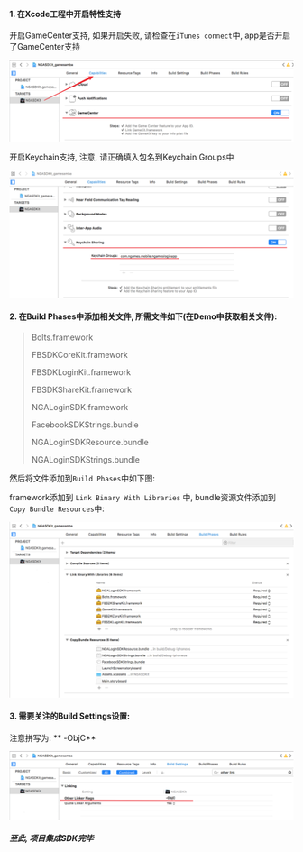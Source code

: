 #### 1. 在Xcode工程中开启特性支持

开启GameCenter支持, 如果开启失败, 请检查在`iTunes connect`中, app是否开启了GameCenter支持

![](/.gitbook/assets/GameCenter.png)



开启Keychain支持, 注意, 请正确填入包名到Keychain Groups中

![](/.gitbook/assets/Keychain.png)



#### 2. 在Build Phases中添加相关文件, 所需文件如下\(在Demo中获取相关文件\):

> Bolts.framework
>
> FBSDKCoreKit.framework
>
> FBSDKLoginKit.framework
>
> FBSDKShareKit.framework
>
> NGALoginSDK.framework
>
> FacebookSDKStrings.bundle
>
> NGALoginSDKResource.bundle
>
> NGALoginSDKStrings.bundle

然后将文件添加到`Build Phases`中如下图:

framework添加到 `Link Binary With Libraries`  中, bundle资源文件添加到 `Copy Bundle Resources`中:

![](/.gitbook/assets/Build.png)



#### 3. 需要关注的Build Settings设置:

注意拼写为:    ** -ObjC**

![](/.gitbook/assets/Snipaste_2018-05-03_11-50-51.png)

##### 至此, 项目集成SDK完毕



